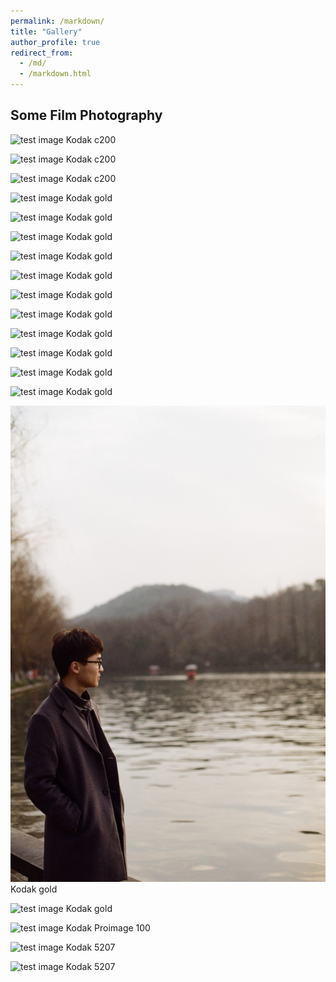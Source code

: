 ```yaml
---
permalink: /markdown/
title: "Gallery"
author_profile: true
redirect_from: 
  - /md/
  - /markdown.html
---
```


<!-- ## Locations of key files/directories

* Basic config options: _config.yml
* Top navigation bar config: _data/navigation.yml
* Single pages: _pages/
* Collections of pages are .md or .html files in:
  * _publications/
  * _portfolio/
  * _posts/
  * _teaching/
  * _talks/
* Footer: _includes/footer.html
* Static files (like PDFs): /files/
* Profile image (can set in _config.yml): images/profile.png

## Tips and hints

* Name a file ".md" to have it render in markdown, name it ".html" to render in HTML.
* Go to the [commit list](https://github.com/academicpages/academicpages.github.io/commits/master) (on your repo) to find the last version Github built with Jekyll. 
  * Green check: successful build
  * Orange circle: building
  * Red X: error
  * No icon: not built

## Resources
 * [Liquid syntax guide](https://shopify.github.io/liquid/tags/control-flow/)

## Markdown guide

### Header three

#### Header four

##### Header five

###### Header six

## Blockquotes

Single line blockquote:

> Quotes are cool.

## Tables

### Table 1

| Entry            | Item   |                                                              |
| --------         | ------ | ------------------------------------------------------------ |
| [John Doe](#)    | 2016   | Description of the item in the list                          |
| [Jane Doe](#)    | 2019   | Description of the item in the list                          |
| [Doe Doe](#)     | 2022   | Description of the item in the list                          |

### Table 2

| Header1 | Header2 | Header3 |
|:--------|:-------:|--------:|
| cell1   | cell2   | cell3   |
| cell4   | cell5   | cell6   |
|-----------------------------|
| cell1   | cell2   | cell3   |
| cell4   | cell5   | cell6   |
|=============================|
| Foot1   | Foot2   | Foot3   |

## Definition Lists

Definition List Title
:   Definition list division.

Startup
:   A startup company or startup is a company or temporary organization designed to search for a repeatable and scalable business model.

#dowork
:   Coined by Rob Dyrdek and his personal body guard Christopher "Big Black" Boykins, "Do Work" works as a self motivator, to motivating your friends.

Do It Live
:   I'll let Bill O'Reilly [explain](https://www.youtube.com/watch?v=O_HyZ5aW76c "We'll Do It Live") this one.

## Unordered Lists (Nested)

  * List item one 
      * List item one 
          * List item one
          * List item two
          * List item three
          * List item four
      * List item two
      * List item three
      * List item four
  * List item two
  * List item three
  * List item four

## Ordered List (Nested)

  1. List item one 
      1. List item one 
          1. List item one
          2. List item two
          3. List item three
          4. List item four
      2. List item two
      3. List item three
      4. List item four
  2. List item two
  3. List item three
  4. List item four

## Buttons

Make any link standout more when applying the `.btn` class.

## Notices

**Watch out!** You can also add notices by appending `{: .notice}` to a paragraph.
{: .notice}

## HTML Tags

### Address Tag

<address>
  1 Infinite Loop<br /> Cupertino, CA 95014<br /> United States
</address>

### Anchor Tag (aka. Link)

This is an example of a [link](http://github.com "Github").

### Abbreviation Tag

The abbreviation CSS stands for "Cascading Style Sheets".

*[CSS]: Cascading Style Sheets

### Cite Tag

"Code is poetry." ---<cite>Automattic</cite>

### Code Tag

You will learn later on in these tests that `word-wrap: break-word;` will be your best friend.

### Strike Tag

This tag will let you <strike>strikeout text</strike>.

### Emphasize Tag

The emphasize tag should _italicize_ text.

### Insert Tag

This tag should denote <ins>inserted</ins> text.

### Keyboard Tag

This scarcely known tag emulates <kbd>keyboard text</kbd>, which is usually styled like the `<code>` tag.

### Preformatted Tag

This tag styles large blocks of code.

<pre>
.post-title {
  margin: 0 0 5px;
  font-weight: bold;
  font-size: 38px;
  line-height: 1.2;
  and here's a line of some really, really, really, really long text, just to see how the PRE tag handles it and to find out how it overflows;
}
</pre>

### Quote Tag

<q>Developers, developers, developers&#8230;</q> &#8211;Steve Ballmer

### Strong Tag

This tag shows **bold text**.

### Subscript Tag

Getting our science styling on with H<sub>2</sub>O, which should push the "2" down.

### Superscript Tag

Still sticking with science and Isaac Newton's E = MC<sup>2</sup>, which should lift the 2 up.

### Variable Tag

This allows you to denote <var>variables</var>. -->


## Some Film Photography
![test image](https://github.com/MikeWangWZHL/MikeWangWZHL.github.io/blob/master/images/film_photography/Kodak_c200/13093.jpg?raw=true)
Kodak c200

![test image](https://github.com/MikeWangWZHL/MikeWangWZHL.github.io/blob/master/images/film_photography/Kodak_c200/58176.jpg?raw=true)
Kodak c200

![test image](https://github.com/MikeWangWZHL/MikeWangWZHL.github.io/blob/master/images/film_photography/Kodak_c200/58185.jpg?raw=true)
Kodak c200

![test image](https://github.com/MikeWangWZHL/MikeWangWZHL.github.io/blob/master/images/film_photography/Kodak_gold/28941.jpg?raw=true)
Kodak gold

![test image](https://github.com/MikeWangWZHL/MikeWangWZHL.github.io/blob/master/images/film_photography/Kodak_gold/28942.jpg?raw=true)
Kodak gold

![test image](https://github.com/MikeWangWZHL/MikeWangWZHL.github.io/blob/master/images/film_photography/Kodak_gold/28944.jpg?raw=true)
Kodak gold

![test image](https://github.com/MikeWangWZHL/MikeWangWZHL.github.io/blob/master/images/film_photography/Kodak_gold/28947.jpg?raw=true)
Kodak gold

![test image](https://github.com/MikeWangWZHL/MikeWangWZHL.github.io/blob/master/images/film_photography/Kodak_gold/28948.jpg?raw=true)
Kodak gold

![test image](https://github.com/MikeWangWZHL/MikeWangWZHL.github.io/blob/master/images/film_photography/Kodak_gold/28951.jpg?raw=true)
Kodak gold

![test image](https://github.com/MikeWangWZHL/MikeWangWZHL.github.io/blob/master/images/film_photography/Kodak_gold/28952.jpg?raw=true)
Kodak gold

![test image](https://github.com/MikeWangWZHL/MikeWangWZHL.github.io/blob/master/images/film_photography/Kodak_gold/28953.jpg?raw=true)
Kodak gold

![test image](https://github.com/MikeWangWZHL/MikeWangWZHL.github.io/blob/master/images/film_photography/Kodak_gold/28965.jpg?raw=true)
Kodak gold

![test image](https://github.com/MikeWangWZHL/MikeWangWZHL.github.io/blob/master/images/film_photography/Kodak_gold/28967.jpg?raw=true)
Kodak gold

![test image](https://github.com/MikeWangWZHL/MikeWangWZHL.github.io/blob/master/images/film_photography/Kodak_gold/28968.jpg?raw=true)
Kodak gold

![test image](https://github.com/MikeWangWZHL/MikeWangWZHL.github.io/blob/master/images/film_photography/Kodak_gold/28970.jpg?raw=true)
Kodak gold

![test image](https://github.com/MikeWangWZHL/MikeWangWZHL.github.io/blob/master/images/film_photography/Kodak_gold/28971.jpg?raw=true)
Kodak gold

![test image](https://github.com/MikeWangWZHL/MikeWangWZHL.github.io/blob/master/images/film_photography/Kodak_proimage_100/28983.tif?raw=true)
Kodak Proimage 100

![test image](https://github.com/MikeWangWZHL/MikeWangWZHL.github.io/blob/master/images/film_photography/Kodak_5207/000033_5207.JPG?raw=true)
Kodak 5207

![test image](https://github.com/MikeWangWZHL/MikeWangWZHL.github.io/blob/master/images/film_photography/Kodak_5207/000042.JPG?raw=true)
Kodak 5207

